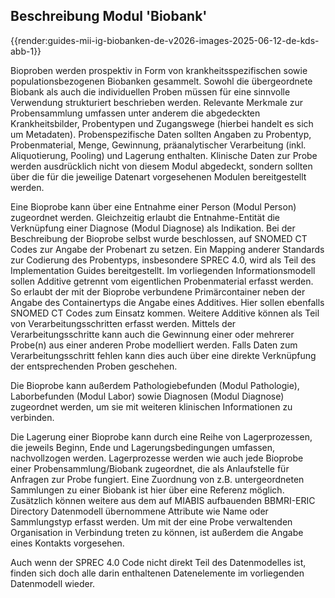 ## Beschreibung Modul 'Biobank'

{{render:guides-mii-ig-biobanken-de-v2026-images-2025-06-12-de-kds-abb-1}}

Bioproben werden prospektiv in Form von krankheitsspezifischen sowie populationsbezogenen Biobanken gesammelt. Sowohl die übergeordnete Biobank als auch die individuellen Proben müssen für eine sinnvolle Verwendung strukturiert beschrieben werden. Relevante Merkmale zur Probensammlung umfassen unter anderem die abgedeckten Krankheitsbilder, Probentypen und Zugangswege (hierbei handelt es sich um Metadaten). Probenspezifische Daten sollten Angaben zu Probentyp, Probenmaterial, Menge, Gewinnung, präanalytischer Verarbeitung (inkl. Aliquotierung, Pooling) und Lagerung enthalten. Klinische Daten zur Probe werden ausdrücklich nicht von diesem Modul abgedeckt, sondern sollten über die für die jeweilige Datenart vorgesehenen Modulen bereitgestellt werden.


Eine Bioprobe kann über eine Entnahme einer Person (Modul Person) zugeordnet werden. Gleichzeitig erlaubt die Entnahme-Entität die Verknüpfung einer Diagnose (Modul Diagnose) als Indikation. Bei der Beschreibung der Bioprobe selbst wurde beschlossen, auf SNOMED CT Codes zur Angabe der Probenart zu setzen. Ein Mapping anderer Standards zur Codierung des Probentyps, insbesondere SPREC 4.0, wird als Teil des Implementation Guides bereitgestellt. Im vorliegenden Informationsmodell sollen Additive getrennt vom eigentlichen Probenmaterial erfasst werden. So erlaubt der mit der Bioprobe verbundene Primärcontainer neben der Angabe des Containertyps die Angabe eines Additives. Hier sollen ebenfalls SNOMED CT Codes zum Einsatz kommen. Weitere Additive können als Teil von Verarbeitungsschritten erfasst werden. Mittels der Verarbeitungsschritte kann auch die Gewinnung einer oder mehrerer Probe(n) aus einer anderen Probe modelliert werden. Falls Daten zum Verarbeitungsschritt fehlen kann dies auch über eine direkte Verknüpfung der entsprechenden Proben geschehen.  

Die Bioprobe kann außerdem Pathologiebefunden (Modul Pathologie), Laborbefunden (Modul Labor) sowie Diagnosen (Modul Diagnose) zugeordnet werden, um sie mit weiteren klinischen Informationen zu verbinden. 

Die Lagerung einer Bioprobe kann durch eine Reihe von Lagerprozessen, die jeweils Beginn, Ende und Lagerungsbedingungen umfassen, nachvollzogen werden. Lagerprozesse werden wie auch jede Bioprobe einer Probensammlung/Biobank zugeordnet, die als Anlaufstelle für Anfragen zur Probe fungiert. Eine Zuordnung von z.B. untergeordneten Sammlungen zu einer Biobank ist hier über eine Referenz möglich. Zusätzlich können weitere aus dem auf MIABIS aufbauenden BBMRI-ERIC Directory Datenmodell übernommene Attribute wie Name oder Sammlungstyp erfasst werden. Um mit der eine Probe verwaltenden Organisation in Verbindung treten zu können, ist außerdem die Angabe eines Kontakts vorgesehen. 

Auch wenn der SPREC 4.0 Code nicht direkt Teil des Datenmodelles ist, finden sich doch alle darin enthaltenen Datenelemente im vorliegenden Datenmodell wieder. 
